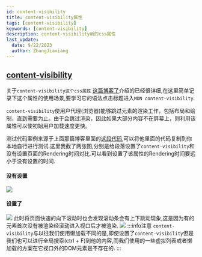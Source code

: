 ```yaml
---
id: content-visibility
title: content-visibility属性
tags: [content-visibility]
keywords: [content-visibility]
description: content-visibility新的css属性
last_update:
  date: 9/22/2023
  author: ZhangJiaxiang
---
```

## [content-visibility](https://developer.mozilla.org/en-US/docs/Web/CSS/content-visibility)
关于`content-visibility这个css属性` [这篇博客了](https://web.dev/content-visibility/)介绍的已经很详细,在这里简单记录下这个属性的使用场景,要学习它的语法点击标题进入`MDN content-visibility`.

`content-visibility`使用户代理(浏览器)能够跳过元素的渲染工作，包括布局和绘制，直到需要为止。由于会跳过渲染，因此如果大部分内容不在屏幕上，则利用该属性可以使初始用户加载速度更快。

测试代码案例来源于上面那篇博客里面的[这段代码](https://codepen.io/vmpstr/pen/xxZoyMb),可以将他里面的代码复制到你本地自行进行测试.这里我截了两张图,分别是给段落设置了`content-visibility`和没有设置页面的Rendering时间对比.可以看到设置了该属性的Rendering时间要远小于没有设置的时间.
#### 没有设置
![](https://png.zjiaxiang.cn/blog/20230922000818.png)
#### 设置了
![](https://png.zjiaxiang.cn/blog/20230922001023.png)
此时将页面快速的向下滚动时也会发现滚动条会有上下跳动现象,这是因为有的元素首次没有被渲染经滚动进入视口后才被渲染.
![](https://png.zjiaxiang.cn/blog/20230922011148.gif)
:::info注意
`content-visibility`与以往我们使用懒加载不同的是,即使设置了`content-visibility`但是我们也可以进行全局搜索(ctrl + F)到他的内容,而我们使用的一些虚拟列表或者懒加载的方案在它视口外的DOM元素是不存在的.
:::
